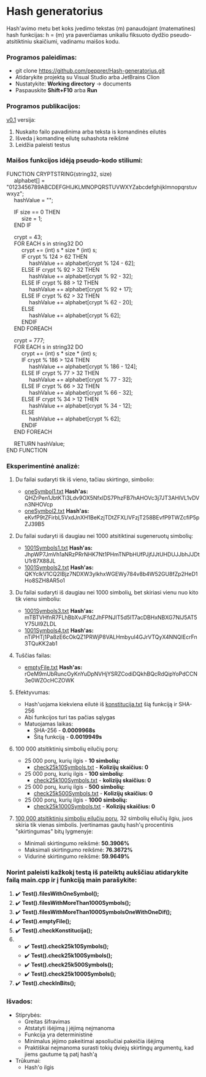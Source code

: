 # Hash generatorius

Hash'avimo metu bet koks įvedimo tekstas (m) panaudojant (matematines) hash funkcijas: h = (m) 
yra paverčiamas unikaliu fiksuoto dydžio pseudo-atsitiktiniu skaičiumi, vadinamu maišos kodu.

### Programos paleidimas:

* git clone https://github.com/pepprer/Hash-generatorius.git
* Atidarykite projektą su Visual Studio arba JetBrains Clion
* Nustatykite: **Working directory** -> documents
* Paspauskite **Shift+F10** arba **Run**

### Programos publikacijos:

[v0.1](https://github.com/pepprer/Hash-generatorius/releases/tag/v0.1) versija:
1. Nuskaito failo pavadinima arba teksta is komandinės eilutės
2. Išveda į komandinę eilutę suhashota reikšmė
3. Leidžia paleisti testus

### Maišos funkcijos idėją pseudo-kodo stiliumi:
FUNCTION CRYPTSTRING(string32, size) <br/>
&nbsp;&nbsp;&nbsp;&nbsp;&nbsp;alphabet[] = "0123456789ABCDEFGHIJKLMNOPQRSTUVWXYZabcdefghijklmnopqrstuvwxyz"; <br/>
&nbsp;&nbsp;&nbsp;&nbsp;&nbsp;hashValue = "";

&nbsp;&nbsp;&nbsp;&nbsp;&nbsp;IF size == 0 THEN <br/>
&nbsp;&nbsp;&nbsp;&nbsp;&nbsp;&nbsp;&nbsp;&nbsp;&nbsp;&nbsp;size = 1; <br/>
&nbsp;&nbsp;&nbsp;&nbsp;&nbsp;END IF <br/>

&nbsp;&nbsp;&nbsp;&nbsp;&nbsp;crypt = 43; <br/>
&nbsp;&nbsp;&nbsp;&nbsp;&nbsp;FOR EACH s in string32 DO<br/>
&nbsp;&nbsp;&nbsp;&nbsp;&nbsp;&nbsp;&nbsp;&nbsp;&nbsp;&nbsp;crypt += (int) s * size * (int) s;<br/>
&nbsp;&nbsp;&nbsp;&nbsp;&nbsp;&nbsp;&nbsp;&nbsp;&nbsp;&nbsp;IF crypt % 124 > 62 THEN <br/>
&nbsp;&nbsp;&nbsp;&nbsp;&nbsp;&nbsp;&nbsp;&nbsp;&nbsp;&nbsp;&nbsp;&nbsp;&nbsp;&nbsp;&nbsp;hashValue += alphabet[crypt % 124 - 62]; <br/>
&nbsp;&nbsp;&nbsp;&nbsp;&nbsp;&nbsp;&nbsp;&nbsp;&nbsp;&nbsp;ELSE IF crypt % 92 > 32 THEN <br/>
&nbsp;&nbsp;&nbsp;&nbsp;&nbsp;&nbsp;&nbsp;&nbsp;&nbsp;&nbsp;&nbsp;&nbsp;&nbsp;&nbsp;&nbsp;hashValue += alphabet[crypt % 92 - 32]; <br/>
&nbsp;&nbsp;&nbsp;&nbsp;&nbsp;&nbsp;&nbsp;&nbsp;&nbsp;&nbsp;ELSE IF crypt % 88 > 12 THEN <br/>
&nbsp;&nbsp;&nbsp;&nbsp;&nbsp;&nbsp;&nbsp;&nbsp;&nbsp;&nbsp;&nbsp;&nbsp;&nbsp;&nbsp;&nbsp;hashValue += alphabet[crypt % 92 + 17]; <br/>
&nbsp;&nbsp;&nbsp;&nbsp;&nbsp;&nbsp;&nbsp;&nbsp;&nbsp;&nbsp;ELSE IF crypt % 62 > 32 THEN <br/>
&nbsp;&nbsp;&nbsp;&nbsp;&nbsp;&nbsp;&nbsp;&nbsp;&nbsp;&nbsp;&nbsp;&nbsp;&nbsp;&nbsp;&nbsp;hashValue += alphabet[crypt % 62 - 20]; <br/>
&nbsp;&nbsp;&nbsp;&nbsp;&nbsp;&nbsp;&nbsp;&nbsp;&nbsp;&nbsp;ELSE <br/>
&nbsp;&nbsp;&nbsp;&nbsp;&nbsp;&nbsp;&nbsp;&nbsp;&nbsp;&nbsp;&nbsp;&nbsp;&nbsp;&nbsp;&nbsp;hashValue += alphabet[crypt % 62]; <br/>
&nbsp;&nbsp;&nbsp;&nbsp;&nbsp;&nbsp;&nbsp;&nbsp;&nbsp;&nbsp;ENDIF <br/>
&nbsp;&nbsp;&nbsp;&nbsp;&nbsp;END FOREACH <br/>

&nbsp;&nbsp;&nbsp;&nbsp;&nbsp;crypt = 777; <br/>
&nbsp;&nbsp;&nbsp;&nbsp;&nbsp;FOR EACH s in string32 DO<br/>
&nbsp;&nbsp;&nbsp;&nbsp;&nbsp;&nbsp;&nbsp;&nbsp;&nbsp;&nbsp;crypt += (int) s * size * (int) s;<br/>
&nbsp;&nbsp;&nbsp;&nbsp;&nbsp;&nbsp;&nbsp;&nbsp;&nbsp;&nbsp;IF crypt % 186 > 124 THEN <br/>
&nbsp;&nbsp;&nbsp;&nbsp;&nbsp;&nbsp;&nbsp;&nbsp;&nbsp;&nbsp;&nbsp;&nbsp;&nbsp;&nbsp;&nbsp;hashValue += alphabet[crypt % 186 - 124]; <br/>
&nbsp;&nbsp;&nbsp;&nbsp;&nbsp;&nbsp;&nbsp;&nbsp;&nbsp;&nbsp;ELSE IF crypt % 77 > 32 THEN <br/>
&nbsp;&nbsp;&nbsp;&nbsp;&nbsp;&nbsp;&nbsp;&nbsp;&nbsp;&nbsp;&nbsp;&nbsp;&nbsp;&nbsp;&nbsp;hashValue += alphabet[crypt % 77 - 32]; <br/>
&nbsp;&nbsp;&nbsp;&nbsp;&nbsp;&nbsp;&nbsp;&nbsp;&nbsp;&nbsp;ELSE IF crypt % 66 > 32 THEN <br/>
&nbsp;&nbsp;&nbsp;&nbsp;&nbsp;&nbsp;&nbsp;&nbsp;&nbsp;&nbsp;&nbsp;&nbsp;&nbsp;&nbsp;&nbsp;hashValue += alphabet[crypt % 66 - 32]; <br/>
&nbsp;&nbsp;&nbsp;&nbsp;&nbsp;&nbsp;&nbsp;&nbsp;&nbsp;&nbsp;ELSE IF crypt % 34 > 12 THEN <br/>
&nbsp;&nbsp;&nbsp;&nbsp;&nbsp;&nbsp;&nbsp;&nbsp;&nbsp;&nbsp;&nbsp;&nbsp;&nbsp;&nbsp;&nbsp;hashValue += alphabet[crypt % 34 - 12]; <br/>
&nbsp;&nbsp;&nbsp;&nbsp;&nbsp;&nbsp;&nbsp;&nbsp;&nbsp;&nbsp;ELSE <br/>
&nbsp;&nbsp;&nbsp;&nbsp;&nbsp;&nbsp;&nbsp;&nbsp;&nbsp;&nbsp;&nbsp;&nbsp;&nbsp;&nbsp;&nbsp;hashValue += alphabet[crypt % 62]; <br/>
&nbsp;&nbsp;&nbsp;&nbsp;&nbsp;&nbsp;&nbsp;&nbsp;&nbsp;&nbsp;ENDIF <br/>
&nbsp;&nbsp;&nbsp;&nbsp;&nbsp;END FOREACH <br/>

&nbsp;&nbsp;&nbsp;&nbsp;&nbsp;RETURN hashValue; <br/>
END FUNCTION
### Eksperimentinė analizė:

1. Du failai sudaryti tik iš vieno, tačiau skirtingo, simbolio:
    * [oneSymbol1.txt](https://github.com/pepprer/Hash-generatorius/blob/master/documents/oneSymbol1.txt) **Hash'as:** QHZrPen1JbtKTi3Ldv9OX5NfxlDS7PhzFB7hAHOVc3j7JT3AHlVL1vDVn3NHOVcp
    * [oneSymbol2.txt](https://github.com/pepprer/Hash-generatorius/blob/master/documents/oneSymbol2.txt) **Hash'as:** eKvfP9tZFirbL5VxdJnXH1BeKzjTDtZFXLlVFzjT258BEvfP9TWZcfiP5pZJ39B5
    
2. Du failai sudaryti iš daugiau nei 1000 atsitiktinai sugeneruotų simbolių:
    * [1001Symbols1.txt](https://github.com/pepprer/Hash-generatorius/blob/master/documents/1001Symbols1.txt) **Hash'as:** JhpWP7JmVh1aNRzPRrNHK7Nt1PHmTNPbHUfPJjfJJtUHDUJJbhJJDtU1r87X88JL
    * [1001Symbols2.txt](https://github.com/pepprer/Hash-generatorius/blob/master/documents/1001Symbols2.txt) **Hash'as:** QKYclkV1CQ2IBjz7NDXW3yIkhxWGEWy784v8b4W52GU8fZp2HeD1Ho8SZH8AR5o1
    
3. Du failai sudaryti iš daugiau nei 1000 simbolių, bet skiriasi vienu nuo kito tik vienu simboliu:
    * [1001Symbols3.txt](https://github.com/pepprer/Hash-generatorius/blob/master/documents/1001Symbols3.txt) **Hash'as:** mTBTVHfnR7FLhBbXvJFfdZJhFPNJIT5d5lT7acDBHxNBXG7NlJ5AT5Y75UI9ZLDL
    * [1001Symbols4.txt](https://github.com/pepprer/Hash-generatorius/blob/master/documents/1001Symbols4.txt) **Hash'as:** nTiPHTj1Pa8zE6cOkQZ1PRWjP8VALHmbyuI4GJrVTQyX4NNQIEcrFn3TQuKK2ab1

4. Tuščias failas:
    * [emptyFile.txt](https://github.com/pepprer/Hash-generatorius/blob/master/documents/emptyFile.txt) **Hash'as:** rOeM9mUbRuncOyKnYuDpNVHjYSRZCodiDQkhBQcRdQipYoPdCCN3e0WZOcHCZOWK
    
5. Efektyvumas:
    * Hash'uojama kiekviena eilutė iš [konstitucija.txt](https://github.com/pepprer/Hash-generatorius/blob/master/documents/konstitucija.txt) šią funkciją ir SHA-256
    * Abi funkcijos turi tas pačias sąlygas
    * Matuojamas laikas:
        * SHA-256 - **0.0009968s**
        * Šitą funkciją - **0.0019949s**
        
6. 100 000 atsitiktinių simbolių eilučių porų: 
    * 25 000 porų, kurių ilgis - **10 simbolių:**
        * [check25k10Symbols.txt](https://github.com/pepprer/Hash-generatorius/blob/master/documents/check25k10Symbols.txt) - **Kolizijų skaičius: 0**
    * 25 000 porų, kurių ilgis - **100 simbolių:**
        * [check25k100Symbols.txt](https://github.com/pepprer/Hash-generatorius/blob/master/documents/check25k100Symbols.txt) - **kolizijų skaičius: 0**
    * 25 000 porų, kurių ilgis - **500 simbolių:**
        * [check25k500Symbols.txt](https://github.com/pepprer/Hash-generatorius/blob/master/documents/check25k500Symbols.txt) - **Kolizijų skaičius: 0**
    * 25 000 porų, kurių ilgis - **1000 simbolių:**
        * [check25k1000Symbols.txt](https://github.com/pepprer/Hash-generatorius/blob/master/documents/check25k1000Symbols.txt) - **Kolizijų skaičius: 0**
        
7. [100 000 atsitiktinių simbolių eilučių porų](https://github.com/pepprer/Hash-generatorius/blob/master/documents/porosStringu.txt), 32 simbolių eilučių ilgiu, juos skiria tik vienas simbolis. Įvertinamas gautų hash'ų procentinis "skirtingumas" bitų
   lygmenyje:
    * Minimali skirtingumo reikšmė: **50.3906%**
    * Maksimali skirtingumo reikšmė: **76.3672%**
    * Vidurinė skirtingumo reikšmė: **59.9649%**

### Norint paleisti kažkokį testą iš pateiktų aukščiau atidarykite failą **main.cpp** ir į funkciją **main** parašykite:
1. :heavy_check_mark: **Test().filesWithOneSymbol();**
2. :heavy_check_mark: **Test().filesWithMoreThan1000Symbols();**
3. :heavy_check_mark: **Test().filesWithMoreThan1000SymbolsOneWithOneDif();**
4. :heavy_check_mark: **Test().emptyFile();**
5. :heavy_check_mark: **Test().checkKonstitucija();**
6. 
   * :heavy_check_mark: **Test().check25k10Symbols();**
   * :heavy_check_mark: **Test().check25k100Symbols();**
   * :heavy_check_mark: **Test().check25k500Symbols();**
   * :heavy_check_mark: **Test().check25k1000Symbols();**
7. :heavy_check_mark: **Test().checkInBits();**

### Išvados:
   * Stiprybės:
      * Greitas šifravimas
      * Atstatyti išėjimą į įėjimą neįmanoma
      * Funkcija yra deterministinė
      * Minimalus įėjimo pakeitimai apsoliučiai pakeičia išėjimą
      * Praktiškai neįmanoma surasti tokių dviejų skirtingų argumentų, kad jiems gautume tą patį hash'ą
   * Trūkumai:
      * Hash'o ilgis
      

